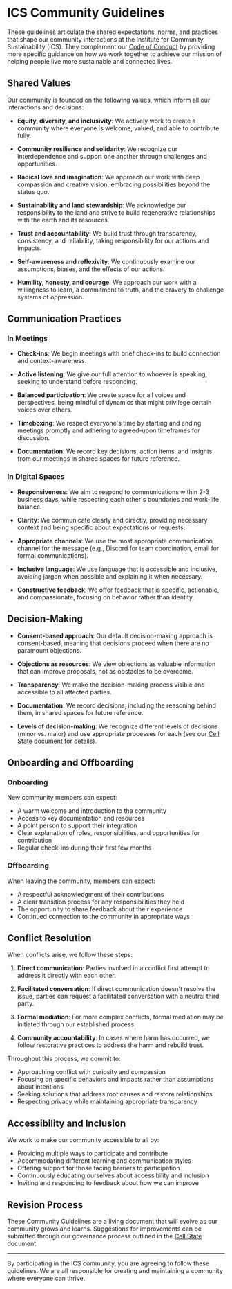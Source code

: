 # ICS Community Guidelines

These guidelines articulate the shared expectations, norms, and practices that shape our community interactions at the Institute for Community Sustainability (ICS). They complement our [Code of Conduct](code_of_conduct.md) by providing more specific guidance on how we work together to achieve our mission of helping people live more sustainable and connected lives.

## Shared Values

Our community is founded on the following values, which inform all our interactions and decisions:

- **Equity, diversity, and inclusivity**: We actively work to create a community where everyone is welcome, valued, and able to contribute fully.

- **Community resilience and solidarity**: We recognize our interdependence and support one another through challenges and opportunities.

- **Radical love and imagination**: We approach our work with deep compassion and creative vision, embracing possibilities beyond the status quo.

- **Sustainability and land stewardship**: We acknowledge our responsibility to the land and strive to build regenerative relationships with the earth and its resources.

- **Trust and accountability**: We build trust through transparency, consistency, and reliability, taking responsibility for our actions and impacts.

- **Self-awareness and reflexivity**: We continuously examine our assumptions, biases, and the effects of our actions.

- **Humility, honesty, and courage**: We approach our work with a willingness to learn, a commitment to truth, and the bravery to challenge systems of oppression.

## Communication Practices

### In Meetings

- **Check-ins**: We begin meetings with brief check-ins to build connection and context-awareness.

- **Active listening**: We give our full attention to whoever is speaking, seeking to understand before responding.

- **Balanced participation**: We create space for all voices and perspectives, being mindful of dynamics that might privilege certain voices over others.

- **Timeboxing**: We respect everyone's time by starting and ending meetings promptly and adhering to agreed-upon timeframes for discussion.

- **Documentation**: We record key decisions, action items, and insights from our meetings in shared spaces for future reference.

### In Digital Spaces

- **Responsiveness**: We aim to respond to communications within 2-3 business days, while respecting each other's boundaries and work-life balance.

- **Clarity**: We communicate clearly and directly, providing necessary context and being specific about expectations or requests.

- **Appropriate channels**: We use the most appropriate communication channel for the message (e.g., Discord for team coordination, email for formal communications).

- **Inclusive language**: We use language that is accessible and inclusive, avoiding jargon when possible and explaining it when necessary.

- **Constructive feedback**: We offer feedback that is specific, actionable, and compassionate, focusing on behavior rather than identity.

## Decision-Making

- **Consent-based approach**: Our default decision-making approach is consent-based, meaning that decisions proceed when there are no paramount objections.

- **Objections as resources**: We view objections as valuable information that can improve proposals, not as obstacles to be overcome.

- **Transparency**: We make the decision-making process visible and accessible to all affected parties.

- **Documentation**: We record decisions, including the reasoning behind them, in shared spaces for future reference.

- **Levels of decision-making**: We recognize different levels of decisions (minor vs. major) and use appropriate processes for each (see our [Cell State](../cell_state.md) document for details).

## Onboarding and Offboarding

### Onboarding

New community members can expect:

- A warm welcome and introduction to the community
- Access to key documentation and resources
- A point person to support their integration
- Clear explanation of roles, responsibilities, and opportunities for contribution
- Regular check-ins during their first few months

### Offboarding

When leaving the community, members can expect:

- A respectful acknowledgment of their contributions
- A clear transition process for any responsibilities they held
- The opportunity to share feedback about their experience
- Continued connection to the community in appropriate ways

## Conflict Resolution

When conflicts arise, we follow these steps:

1. **Direct communication**: Parties involved in a conflict first attempt to address it directly with each other.

2. **Facilitated conversation**: If direct communication doesn't resolve the issue, parties can request a facilitated conversation with a neutral third party.

3. **Formal mediation**: For more complex conflicts, formal mediation may be initiated through our established process.

4. **Community accountability**: In cases where harm has occurred, we follow restorative practices to address the harm and rebuild trust.

Throughout this process, we commit to:

- Approaching conflict with curiosity and compassion
- Focusing on specific behaviors and impacts rather than assumptions about intentions
- Seeking solutions that address root causes and restore relationships
- Respecting privacy while maintaining appropriate transparency

## Accessibility and Inclusion

We work to make our community accessible to all by:

- Providing multiple ways to participate and contribute
- Accommodating different learning and communication styles
- Offering support for those facing barriers to participation
- Continuously educating ourselves about accessibility and inclusion
- Inviting and responding to feedback about how we can improve

## Revision Process

These Community Guidelines are a living document that will evolve as our community grows and learns. Suggestions for improvements can be submitted through our governance process outlined in the [Cell State](../cell_state.md) document.

---

By participating in the ICS community, you are agreeing to follow these guidelines. We are all responsible for creating and maintaining a community where everyone can thrive.

